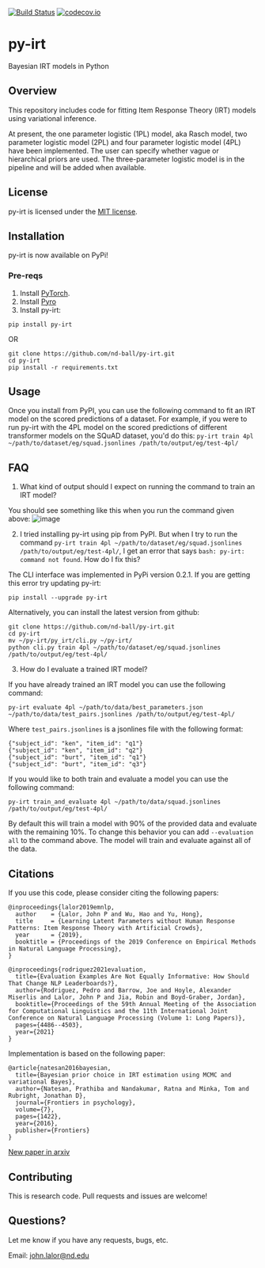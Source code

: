 [![Build Status](https://travis-ci.com/nd-ball/py-irt.svg?branch=master)](https://travis-ci.com/nd-ball/py-irt)
[![codecov.io](https://codecov.io/gh/nd-ball/py-irt/coverage.svg?branch=master)](https://codecov.io/gh/nd-ball/py-irt)

# py-irt

Bayesian IRT models in Python

## Overview

This repository includes code for fitting Item Response Theory (IRT) models using variational inference.

At present, the one parameter logistic (1PL) model, aka Rasch model, two parameter logistic model (2PL) and four parameter logistic model (4PL) have been implemented.
The user can specify whether vague or hierarchical priors are used.
The three-parameter logistic model is in the pipeline and will be added when available.

## License

py-irt is licensed under the [MIT license](https://opensource.org/licenses/MIT).

## Installation

py-irt is now available on PyPi!

### Pre-reqs

1. Install [PyTorch](https://pytorch.org/get-started/locally/).
2. Install [Pyro](https://pyro.ai/)
3. Install py-irt:

```shell
pip install py-irt
```

OR

```shell
git clone https://github.com/nd-ball/py-irt.git
cd py-irt
pip install -r requirements.txt
```

## Usage

Once you install from PyPI, you can use the following command to fit an IRT
model on the scored predictions of a dataset. For example, if you were to run py-irt with the 4PL model on the scored predictions of different transformer models on the SQuAD dataset, you'd do this:
`py-irt train 4pl ~/path/to/dataset/eg/squad.jsonlines /path/to/output/eg/test-4pl/`

## FAQ

1. What kind of output should I expect on running the command to train an IRT model?

You should see something like this when you run the command given above:
![image](https://user-images.githubusercontent.com/40918514/123986740-3eccd100-d9cf-11eb-8e58-ba5ad6c977ce.png)

2. I tried installing py-irt using pip from PyPI. But when I try to run the command `py-irt train 4pl ~/path/to/dataset/eg/squad.jsonlines /path/to/output/eg/test-4pl/`, I get an error that says `bash: py-irt: command not found`. How do I fix this?

The CLI interface was implemented in PyPi version 0.2.1. If you are getting this error try updating py-irt:

`pip install --upgrade py-irt`

Alternatively, you can install the latest version from github:

```shell
git clone https://github.com/nd-ball/py-irt.git
cd py-irt
mv ~/py-irt/py_irt/cli.py ~/py-irt/
python cli.py train 4pl ~/path/to/dataset/eg/squad.jsonlines /path/to/output/eg/test-4pl/
```

3. How do I evaluate a trained IRT model?

If you have already trained an IRT model you can use the following command:

`py-irt evaluate 4pl ~/path/to/data/best_parameters.json ~/path/to/data/test_pairs.jsonlines /path/to/output/eg/test-4pl/`

Where `test_pairs.jsonlines` is a jsonlines file with the following format:

```
{"subject_id": "ken", "item_id": "q1"}
{"subject_id": "ken", "item_id": "q2"}
{"subject_id": "burt", "item_id": "q1"}
{"subject_id": "burt", "item_id": "q3"}
```

If you would like to both train and evaluate a model you can use the following command:

`py-irt train_and_evaluate 4pl ~/path/to/data/squad.jsonlines /path/to/output/eg/test-4pl/`

By default this will train a model with 90% of the provided data and evaluate with the remaining 10%.
To change this behavior you can add `--evaluation all` to the command above. 
The model will train and evaluate against all of the data.

## Citations

If you use this code, please consider citing the following papers:

```shell
@inproceedings{lalor2019emnlp,
  author    = {Lalor, John P and Wu, Hao and Yu, Hong},
  title     = {Learning Latent Parameters without Human Response Patterns: Item Response Theory with Artificial Crowds},
  year      = {2019},
  booktitle = {Proceedings of the 2019 Conference on Empirical Methods in Natural Language Processing},
}
```

```shell
@inproceedings{rodriguez2021evaluation,
  title={Evaluation Examples Are Not Equally Informative: How Should That Change NLP Leaderboards?},
  author={Rodriguez, Pedro and Barrow, Joe and Hoyle, Alexander Miserlis and Lalor, John P and Jia, Robin and Boyd-Graber, Jordan},
  booktitle={Proceedings of the 59th Annual Meeting of the Association for Computational Linguistics and the 11th International Joint Conference on Natural Language Processing (Volume 1: Long Papers)},
  pages={4486--4503},
  year={2021}
}
```

Implementation is based on the following paper:

```shell
@article{natesan2016bayesian,
  title={Bayesian prior choice in IRT estimation using MCMC and variational Bayes},
  author={Natesan, Prathiba and Nandakumar, Ratna and Minka, Tom and Rubright, Jonathan D},
  journal={Frontiers in psychology},
  volume={7},
  pages={1422},
  year={2016},
  publisher={Frontiers}
}
```

[New paper in arxiv](https://arxiv.org/abs/2203.01282v1)

## Contributing

This is research code. Pull requests and issues are welcome!

## Questions?

Let me know if you have any requests, bugs, etc.

Email: john.lalor@nd.edu
